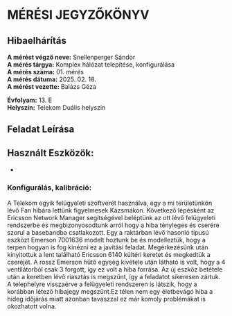 # MÉRÉSI JEGYZŐKÖNYV   
## Hibaelhárítás      

**A mérést végző neve:** Snellenperger Sándor   
**A mérés tárgya:** Komplex hálózat telepítése, konfigurálása  
**A mérés száma:** 01. mérés    
**A mérés dátuma:** 2025. 02. 18.    
**A mérést vezette:** Balázs Géza    

**Évfolyam:** 13. E  
**Helyszín:** Telekom Duális helyszín

## Feladat Leírása   


## Használt Eszközök:  
  - 

### Konfigurálás, kalibráció:  
A Telekom egyik felügyeleti szoftverét használva, egy a mi területünkön lévő Fan hibára lettünk figyelmesek Kázsmákon. Következő lépésként az Ericsson Network Manager segítségével beléptünk az ott lévő felügyeleti rendszerbe és megbizonyosodtunk arról hogy a hiba tényleges és cserére szorul a basebandba csatlakozott. Egy a raktárban lévő hasonló típusú eszközt Emerson 7001636 modelt hoztunk be és modelleztük, hogy a terpen hogyan is fog kinézni ez a javítási feladat. Megérkezésünk után kinyitottuk a lent található Ericsson 6140 kültéri keretet és megkedtük a cseréjét. A rossz Emerson hűtő egység kivétele után látható is volt, hogy a 4 ventilátorból csak 3 forgott, így ez volt a hiba forrása. Az új eszköz betétele után a keretben lévő riasztás is megszűnt, így a feladatot sikeresen zártuk. A telephelyre visszaérve a felügyeleti rendszeren is látszik, hogy a korábban létező hibajegy megszűnt.Ez télen nem egy életbevágó hiba a hideg időjárás miatt azonban tavaszzal ez már komoly problémákat is okozhatott volna.



